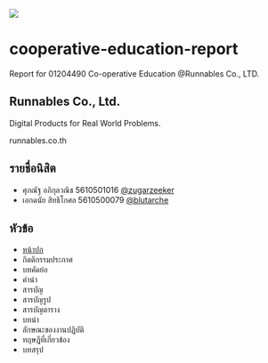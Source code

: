 ![](https://runnables.co.th/img/logo.png)

# cooperative-education-report
Report for 01204490 Co-operative Education @Runnables Co., LTD.

## Runnables Co., Ltd.

Digital Products for Real World Problems.

runnables.co.th

## รายชื่อนิสิต

* ศุภณัฐ อภิกุลวณิช 5610501016 [@zugarzeeker](https://github.com/zugarzeeker)
* เอกดนัย สิทธิโกศล 5610500079 [@blutarche](https://github.com/blutarche)

## หัวข้อ
- [หน้าปก](./cover.md)
- กิตติกรรมประกาศ
- บทคัดย่อ
- คำนำ
- สารบัญ
- สารบัญรูป
- สารบัญตาราง
- บทนำ
- ลักษณะของงานปฏิบัติ
- ทฤษฎีที่เกี่ยวข้อง
- บทสรุป
